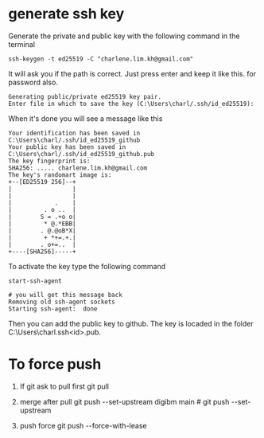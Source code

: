 # generate ssh key


Generate the private and public key with the following command in the terminal

    ssh-keygen -t ed25519 -C "charlene.lim.kh@gmail.com"

It will ask you if the path is correct. Just press enter and keep it like this. for password also.

    Generating public/private ed25519 key pair.
    Enter file in which to save the key (C:\Users\charl/.ssh/id_ed25519):

When it's done you will see a message like this

    Your identification has been saved in C:\Users\charl/.ssh/id_ed25519_github
    Your public key has been saved in C:\Users\charl/.ssh/id_ed25519_github.pub
    The key fingerprint is:
    SHA256: ..... charlene.lim.kh@gmail.com
    The key's randomart image is:
    +--[ED25519 256]--+
    |                 |
    |                 |
    |            .    |
    |         . o ..  |
    |        S = .+o o|
    |         * @.*EBB|
    |        . @.@oB*X|
    |         + *+=.+.|
    |        . o+=..  |
    +----[SHA256]-----+

To activate the key type the following command

    start-ssh-agent

    # you will get this message back 
    Removing old ssh-agent sockets
    Starting ssh-agent:  done

Then you can add the public key to github. The key is locaded in the folder C:\Users\charl\.ssh\<id>.pub.

# To force push

1. If git ask to pull first
    git pull

2. merge after pull
    git push --set-upstream digibm main   # git push --set-upstream <project> <branch>

3. push force
    git push --force-with-lease